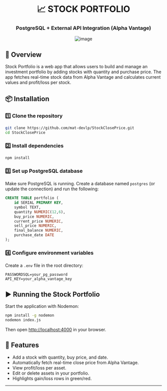 
<div align="center">

# 📈 STOCK PORTFOLIO

### PostgreSQL + External API Integration (Alpha Vantage)

![image](https://github.com/user-attachments/assets/172a4886-0cd9-47a2-b6e8-2f49da8d79e5)

</div>

## 🚀 Overview
Stock Portfolio is a web app that allows users to build and manage an investment portfolio by adding stocks with quantity and purchase price. The app fetches real-time stock data from Alpha Vantage and calculates current values and profit/loss per stock.

## 📦 Installation

### 1️⃣ Clone the repository
```sh
git clone https://github.com/mat-devlp/StockClosePrice.git
cd StockClosePrice
```

### 2️⃣ Install dependencies
```sh
npm install
```

### 3️⃣ Set up PostgreSQL database
Make sure PostgreSQL is running. Create a database named `postgres` (or update the connection) and run the following:

```sql
CREATE TABLE portfolio (
    id SERIAL PRIMARY KEY,
    symbol TEXT,
    quantity NUMERIC(12,6),
    buy_price NUMERIC,
    current_price NUMERIC,
    sell_price NUMERIC,
    final_balance NUMERIC,
    purchase_date DATE
);
```

### 4️⃣ Configure environment variables
Create a `.env` file in the root directory:

```env
PASSWORDSQL=your_pg_password
API_KEY=your_alpha_vantage_key
```

## ▶️ Running the Stock Portfolio
Start the application with Nodemon:

```sh
npm install -g nodemon
nodemon index.js
```

Then open [http://localhost:4000](http://localhost:4000) in your browser.

## 📡 Features
- Add a stock with quantity, buy price, and date.
- Automatically fetch real-time close price from Alpha Vantage.
- View profit/loss per asset.
- Edit or delete assets in your portfolio.
- Highlights gain/loss rows in green/red.

---

